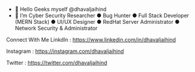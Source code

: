 - 👋 Hello Geeks myself @dhavaljaihind
- 👀 I’m Cyber Security Researcher ● Bug Hunter ● Full Stack Developer (MERN Stack) ● UI/UX Designer ● RedHat Server Administrator ● Network Security & Administrator

Connect With Me
LinkdIn : https://www.linkedin.com/in/dhavaljaihind

Instagram : https://instagram.com/dhavaljaihind

Twitter : https://twitter.com/dhavaljaihind
